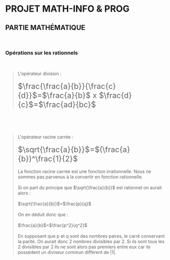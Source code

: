 
# PROJET MATH-INFO & PROG

## PARTIE MATHÉMATIQUE  
<br/>

### Opérations sur les rationnels
<br/>

>L'opérateur division : <br/><br/><font size="5">
$\frac{\frac{a}{b}}{\frac{c}{d}}$=$\frac{a}{b}$ x $\frac{d}{c}$=$\frac{ad}{bc}$</font>
<br/>
<br/>

<br/>


>L'opérateur racine carrée : <br/><br/><font size="5">$\sqrt{\frac{a}{b}}$=$(\frac{a}{b})^\frac{1}{2}$</font> <br/><br/>La fonction racine carrée est une fonction irrationnelle. Nous ne sommes pas parvenus à la convertir en fonction rationnelle.<br/><br/>Si on part du principe que $\sqrt{\frac{a}{b}}$ est rationnel on aurait alors :<br/><br/> $\sqrt{\frac{a}{b}}$=$\frac{p}{q}$<br/><br/> On en déduit donc que : <br/><br/>$\frac{a}{b}$=$\frac{p^2}{q^2}$<br/><br/> En supposant que p et q sont des nombres paires, le carré conservant la parité. On aurait donc 2 nombres divisibles par 2. Si ils sont tous les 2 divisibles par 2 ils ne sont alors pas premiers entre eux car ils possèdent un diviseur commun différent de $|1|$.
<br/>
<br/>






